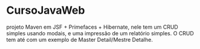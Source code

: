 # CursoJavaWeb

projeto Maven em JSF + Primefaces + Hibernate, nele tem um CRUD simples usando modais, e uma impressão de um relatório simples.
O CRUD tem até com um exemplo de Master Detail/Mestre Detalhe.

